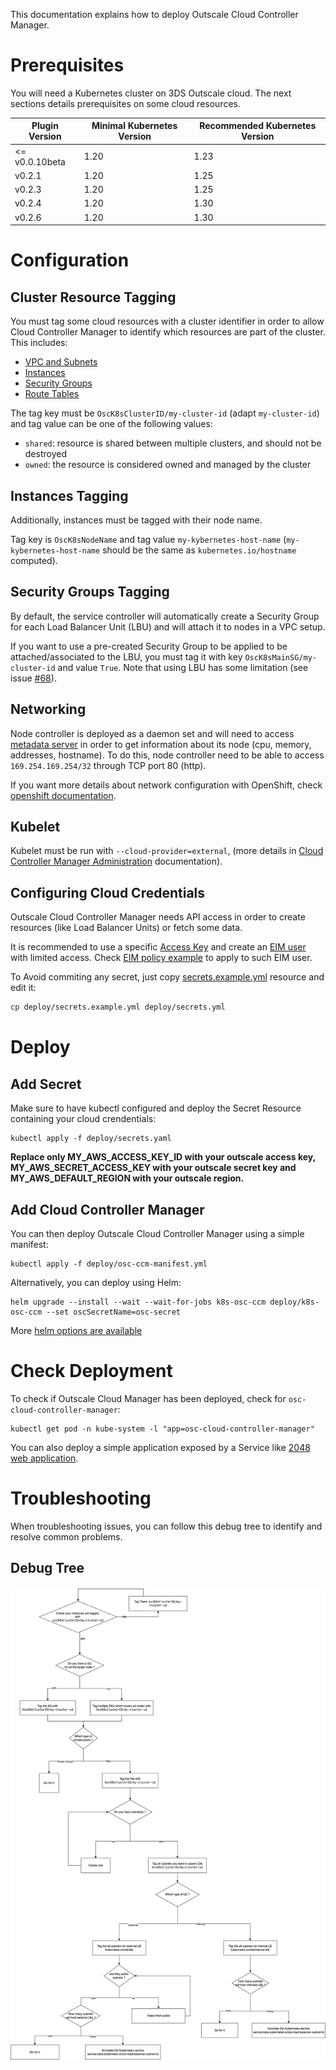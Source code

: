 This documentation explains how to deploy Outscale Cloud Controller Manager.

# Prerequisites

You will need a Kubernetes cluster on 3DS Outscale cloud. The next sections details prerequisites on some cloud resources.

| Plugin Version | Minimal Kubernetes Version | Recommended Kubernetes Version |
| -------------- | -------------------------- | ------------------------------ |
| <= v0.0.10beta | 1.20                       | 1.23                           |
|    v0.2.1      | 1.20                       | 1.25                           |
|    v0.2.3      | 1.20                       | 1.25                           |
|    v0.2.4      | 1.20                       | 1.30                           |
|    v0.2.6      | 1.20                       | 1.30                           |
# Configuration

## Cluster Resource Tagging

You must tag some cloud resources with a cluster identifier in order to allow Cloud Controller Manager to identify which resources are part of the cluster.
This includes:
- [VPC and Subnets](https://docs.outscale.com/en/userguide/About-VPCs.html)
- [Instances](https://docs.outscale.com/en/userguide/About-Instances.html)
- [Security Groups](https://docs.outscale.com/en/userguide/About-Security-Groups-(Concepts).html)
- [Route Tables](https://docs.outscale.com/en/userguide/About-Route-Tables.html)

The tag key must be `OscK8sClusterID/my-cluster-id` (adapt `my-cluster-id`) and tag value can be one of the following values:
- `shared`: resource is shared between multiple clusters, and should not be destroyed
- `owned`: the resource is considered owned and managed by the cluster

## Instances Tagging

Additionally, instances must be tagged with their node name.

Tag key is `OscK8sNodeName` and tag value `my-kybernetes-host-name` (`my-kybernetes-host-name` should be the same as `kubernetes.io/hostname` computed).

## Security Groups Tagging

By default, the service controller will automatically create a Security Group for each Load Balancer Unit (LBU) and will attach it to nodes in a VPC setup.

If you want to use a pre-created Security Group to be applied to be attached/associated to the LBU, you must tag it with key `OscK8sMainSG/my-cluster-id` and value `True`.
Note that using LBU has some limitation (see issue [#68](https://github.com/outscale/cloud-provider-osc/issues/68)).

## Networking

Node controller is deployed as a daemon set and will need to access [metadata server](https://docs.outscale.com/en/userguide/Accessing-the-Metadata-and-User-Data-of-an-Instance.html) in order to get information about its node (cpu, memory, addresses, hostname).
To do this, node controller need to be able to access `169.254.169.254/32` through TCP port 80 (http).

If you want more details about network configuration with OpenShift, check [openshift documentation](https://docs.openshift.com/container-platform/4.10/networking/understanding-networking.html).

## Kubelet

Kubelet must be run with `--cloud-provider=external`, (more details in [Cloud Controller Manager Administration](https://kubernetes.io/docs/tasks/administer-cluster/running-cloud-controller/#running-cloud-controller-manager) documentation).

## Configuring Cloud Credentials

Outscale Cloud Controller Manager needs API access in order to create resources (like Load Balancer Units) or fetch some data.

It is recommended to use a specific [Access Key](https://docs.outscale.com/en/userguide/About-Access-Keys.html) and create an [EIM user](https://docs.outscale.com/en/userguide/About-EIM-Users.html) with limited access. Check [EIM policy example](eim-policy.example.json) to apply to such EIM user.

To Avoid commiting any secret, just copy [secrets.example.yml](secrets.example.yml) resource and edit it:
```bash
cp deploy/secrets.example.yml deploy/secrets.yml
```
# Deploy

## Add Secret

Make sure to have kubectl configured and deploy the Secret Resource containing your cloud crendentials:
```
kubectl apply -f deploy/secrets.yaml
```

**Replace only MY_AWS_ACCESS_KEY_ID with your outscale access key, MY_AWS_SECRET_ACCESS_KEY with your outscale secret key and MY_AWS_DEFAULT_REGION with your outscale region.**

## Add Cloud Controller Manager

You can then deploy Outscale Cloud Controller Manager using a simple manifest:
```
kubectl apply -f deploy/osc-ccm-manifest.yml
```

Alternatively, you can deploy using Helm:
```
helm upgrade --install --wait --wait-for-jobs k8s-osc-ccm deploy/k8s-osc-ccm --set oscSecretName=osc-secret
```
More [helm options are available](../docs/helm.md)

# Check Deployment

To check if Outscale Cloud Manager has been deployed, check for `osc-cloud-controller-manager`:
```
kubectl get pod -n kube-system -l "app=osc-cloud-controller-manager"
```

You can also deploy a simple application exposed by a Service like [2048 web application](../examples/2048/README.md).

# Troubleshooting

When troubleshooting issues, you can follow this debug tree to identify and resolve common problems.

## Debug Tree

![Debug Tree](debug-tree.png)
